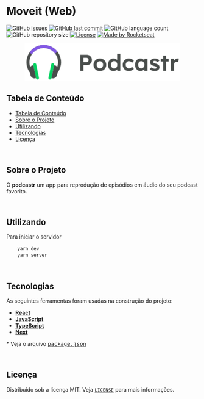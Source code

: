 # Moveit (Web)

<!-- PROJECT SHIELDS -->

[![GitHub issues](https://img.shields.io/github/issues-raw/CarlosETB/podcastr-web.svg?style=flat-square)](https://github.com/CarlosETB/podcastr-web/issues)
[![GitHub last commit](https://img.shields.io/github/last-commit/CarlosETB/podcastr-web.svg?style=flat-square)](https://github.com/CarlosETB/podcastr-web/commits/master)
![GitHub language count](https://img.shields.io/github/languages/count/CarlosETB/podcastr-web.svg?style=flat-square)
![GitHub repository size](https://img.shields.io/github/repo-size/CarlosETB/podcastr-web?style=flat-square)
[![License](https://img.shields.io/badge/license-MIT-brightgreen?style=flat-square)](https://github.com/CarlosETB/podcastr-web/stargazers)
[![Made by Rocketseat](https://img.shields.io/badge/made%20by-Rocketseat-%238257e6?style=flat-square)](https://rocketseat.com.br/)

<!-- PROJECT LOGO -->

<p align="center">
    <img height="100px" src='public/logo.svg' alt="Logo">
</p>

<!-- TABLE OF CONTENTS -->

## Tabela de Conteúdo

- [Tabela de Conteúdo](#tabela-de-conte%C3%BAdo)
- [Sobre o Projeto](#sobre-o-projeto)
- [Utilizando](#utilizando)
- [Tecnologias](#tecnologias)
- [Licença](#licen%C3%A7a)

<br />

<!-- ABOUT THE PROJECT -->

## Sobre o Projeto

O **podcastr** um app para reprodução de episódios em áudio do seu podcast favorito.

<br />

<!-- USING -->

## Utilizando

Para iniciar o servidor

```sh
    yarn dev
    yarn server
```

<br />

## Tecnologias

As seguintes ferramentas foram usadas na construção do projeto:

- **[React](https://pt-br.reactjs.org/)**
- **[JavaScript](https://www.javascript.com/)**
- **[TypeScript](https://www.typescriptlang.org/)**
- **[Next](https://nextjs.org/)**

\* Veja o arquivo <kbd>[package.json](./package.json)</kbd>

<br />

<!-- LICENSE -->

## Licença

Distribuído sob a licença MIT. Veja [`LICENSE`](./LICENSE) para mais informações.
